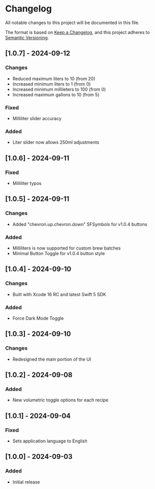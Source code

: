 # Changelog
All notable changes to this project will be documented in this file.

The format is based on [Keep a Changelog](https://keepachangelog.com/en/1.0.0/),
and this project adheres to [Semantic Versioning](https://semver.org/spec/v2.0.0.html).

## [1.0.7] - 2024-09-12
### Changes
- Reduced maximum liters to 10 (from 20)
- Increased minimum liters to 1 (from 0)
- Increased minimum millileters to 100 (from 0)
- Increased maximum gallons to 10 (from 5)

### Fixed
- Milliliter slider accuracy

### Added
- Liter slider now allows 250ml adjustments

## [1.0.6] - 2024-09-11
### Fixed
- Milliliter typos

## [1.0.5] - 2024-09-11
### Changes
- Added "chevron.up.chevron.down" SFSymbols for v1.0.4 buttons

### Added
- Milliliters is now supported for custom brew batches
- Minimal Button Toggle for v1.0.4 button style

## [1.0.4] - 2024-09-10
### Changes
- Built with Xcode 16 RC and latest Swift 5 SDK

### Added
- Force Dark Mode Toggle

## [1.0.3] - 2024-09-10
### Changes
- Redesigned the main portion of the UI

## [1.0.2] - 2024-09-08
### Added
- New volumetric toggle options for each recipe

## [1.0.1] - 2024-09-04
### Fixed
- Sets application language to English

## [1.0.0] - 2024-09-03
### Added
- Initial release
